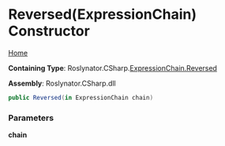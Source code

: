 # Reversed\(ExpressionChain\) Constructor

[Home](../../../../../README.md)

**Containing Type**: Roslynator\.CSharp\.[ExpressionChain.Reversed](../README.md)

**Assembly**: Roslynator\.CSharp\.dll

```csharp
public Reversed(in ExpressionChain chain)
```

### Parameters

**chain**